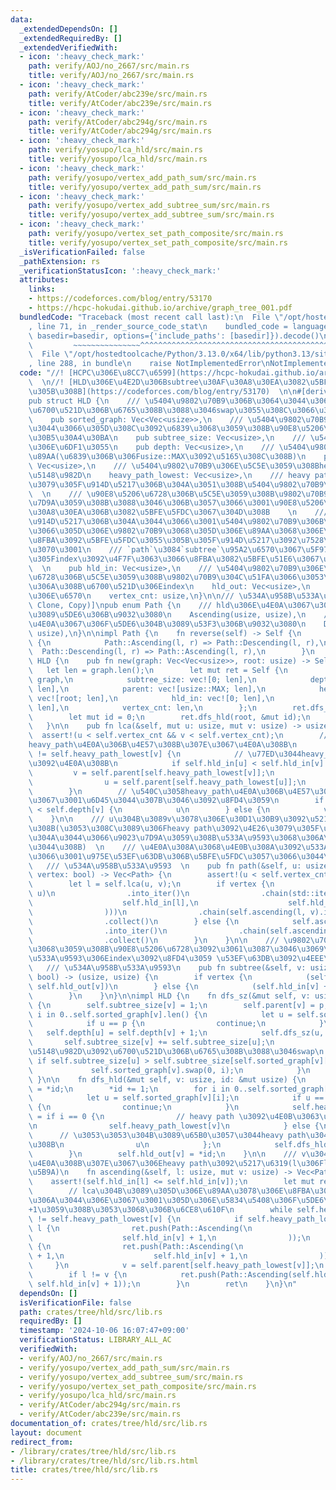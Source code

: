 ```yaml
---
data:
  _extendedDependsOn: []
  _extendedRequiredBy: []
  _extendedVerifiedWith:
  - icon: ':heavy_check_mark:'
    path: verify/AOJ/no_2667/src/main.rs
    title: verify/AOJ/no_2667/src/main.rs
  - icon: ':heavy_check_mark:'
    path: verify/AtCoder/abc239e/src/main.rs
    title: verify/AtCoder/abc239e/src/main.rs
  - icon: ':heavy_check_mark:'
    path: verify/AtCoder/abc294g/src/main.rs
    title: verify/AtCoder/abc294g/src/main.rs
  - icon: ':heavy_check_mark:'
    path: verify/yosupo/lca_hld/src/main.rs
    title: verify/yosupo/lca_hld/src/main.rs
  - icon: ':heavy_check_mark:'
    path: verify/yosupo/vertex_add_path_sum/src/main.rs
    title: verify/yosupo/vertex_add_path_sum/src/main.rs
  - icon: ':heavy_check_mark:'
    path: verify/yosupo/vertex_add_subtree_sum/src/main.rs
    title: verify/yosupo/vertex_add_subtree_sum/src/main.rs
  - icon: ':heavy_check_mark:'
    path: verify/yosupo/vertex_set_path_composite/src/main.rs
    title: verify/yosupo/vertex_set_path_composite/src/main.rs
  _isVerificationFailed: false
  _pathExtension: rs
  _verificationStatusIcon: ':heavy_check_mark:'
  attributes:
    links:
    - https://codeforces.com/blog/entry/53170
    - https://hcpc-hokudai.github.io/archive/graph_tree_001.pdf
  bundledCode: "Traceback (most recent call last):\n  File \"/opt/hostedtoolcache/Python/3.13.0/x64/lib/python3.13/site-packages/onlinejudge_verify/documentation/build.py\"\
    , line 71, in _render_source_code_stat\n    bundled_code = language.bundle(stat.path,\
    \ basedir=basedir, options={'include_paths': [basedir]}).decode()\n          \
    \         ~~~~~~~~~~~~~~~^^^^^^^^^^^^^^^^^^^^^^^^^^^^^^^^^^^^^^^^^^^^^^^^^^^^^^^^^^^^^^^^^^\n\
    \  File \"/opt/hostedtoolcache/Python/3.13.0/x64/lib/python3.13/site-packages/onlinejudge_verify/languages/rust.py\"\
    , line 288, in bundle\n    raise NotImplementedError\nNotImplementedError\n"
  code: "//! [HCPC\u306E\u8CC7\u6599](https://hcpc-hokudai.github.io/archive/graph_tree_001.pdf)\
    \  \n//! [HLD\u306E\u4E2D\u306Bsubtree\u30AF\u30A8\u30EA\u3082\u5BFE\u5FDC\u3055\
    \u305B\u308B](https://codeforces.com/blog/entry/53170)  \n\n#[derive(Debug)]\n\
    pub struct HLD {\n    /// \u5404\u9802\u70B9\u306B\u3064\u3044\u3066\u3001heavypath(descending)\u304C\
    \u6700\u521D\u306B\u6765\u308B\u3088\u3046swap\u3055\u308C\u3066\u3044\u308B\n\
    \    pub sorted_graph: Vec<Vec<usize>>,\n    /// \u5404\u9802\u70B9\u306B\u3064\
    \u3044\u3066\u305D\u308C\u3092\u6839\u3068\u3059\u308B\u90E8\u5206\u6728\u306E\
    \u30B5\u30A4\u30BA\n    pub subtree_size: Vec<usize>,\n    /// \u5404\u9802\u70B9\
    \u306E\u6DF1\u3055\n    pub depth: Vec<usize>,\n    /// \u5404\u9802\u70B9\u306E\
    \u89AA(\u6839\u306B\u306Fusize::MAX\u3092\u5165\u308C\u308B)\n    pub parent:\
    \ Vec<usize>,\n    /// \u5404\u9802\u70B9\u306E\u5C5E\u3059\u308Bheavy path\u306E\
    \u5148\u982D\n    heavy_path_lowest: Vec<usize>,\n    /// heavy path\u3092\u4E26\
    \u3079\u305F\u914D\u5217\u306B\u304A\u3051\u308B\u5404\u9802\u70B9\u306Eindex\
    \  \n    /// \u90E8\u5206\u6728\u306B\u5C5E\u3059\u308B\u9802\u70B9\u304C\u9023\
    \u7D9A\u3059\u308B\u3088\u3046\u306B\u3057\u3066\u3001\u90E8\u5206\u6728\u30AF\
    \u30A8\u30EA\u306B\u3082\u5BFE\u5FDC\u3067\u304D\u308B    \n    /// \u3053\u306E\
    \u914D\u5217\u306B\u304A\u3044\u3066\u3001\u5404\u9802\u70B9\u306B\u3064\u3044\
    \u3066\u305D\u306E\u9802\u70B9\u3068\u305D\u306E\u89AA\u3068\u306E\u9593\u306E\
    \u8FBA\u3092\u5BFE\u5FDC\u3055\u305B\u305F\u914D\u5217\u3092\u7528\u3044\u308C\
    \u3070\u3001\n    /// `path`\u3084`subtree`\u95A2\u6570\u3067\u5F97\u3089\u308C\
    \u305Findex\u3092\u4F7F\u3063\u3066\u8FBA\u3082\u5BFE\u51E6\u3067\u304D\u308B\
    \  \n    pub hld_in: Vec<usize>,\n    /// \u5404\u9802\u70B9\u306E\u90E8\u5206\
    \u6728\u306B\u5C5E\u3059\u308B\u9802\u70B9\u304C\u51FA\u3066\u3053\u306A\u304F\
    \u306A\u308B\u6700\u521D\u306Eindex\n    hld_out: Vec<usize>,\n    /// \u9802\u70B9\
    \u306E\u6570\n    vertex_cnt: usize,\n}\n\n/// \u534A\u958B\u533A\u9593\n#[derive(Debug,\
    \ Clone, Copy)]\npub enum Path {\n    /// hld\u306E\u4E0A\u3067\u306F\u53F3\u304B\
    \u3089\u5DE6\u306B\u9032\u3080\n    Ascending(usize, usize),\n    /// hld\u306E\
    \u4E0A\u3067\u306F\u5DE6\u304B\u3089\u53F3\u306B\u9032\u3080\n    Descending(usize,\
    \ usize),\n}\n\nimpl Path {\n    fn reverse(self) -> Self {\n        match self\
    \ {\n            Path::Ascending(l, r) => Path::Descending(l, r),\n          \
    \  Path::Descending(l, r) => Path::Ascending(l, r),\n        }\n    }\n}\n\nimpl\
    \ HLD {\n    pub fn new(graph: Vec<Vec<usize>>, root: usize) -> Self {\n     \
    \   let len = graph.len();\n        let mut ret = Self {\n            sorted_graph:\
    \ graph,\n            subtree_size: vec![0; len],\n            depth: vec![0;\
    \ len],\n            parent: vec![usize::MAX; len],\n            heavy_path_lowest:\
    \ vec![root; len],\n            hld_in: vec![0; len],\n            hld_out: vec![0;\
    \ len],\n            vertex_cnt: len,\n        };\n        ret.dfs_sz(root, usize::MAX);\n\
    \        let mut id = 0;\n        ret.dfs_hld(root, &mut id);\n        ret\n \
    \   }\n\n    pub fn lca(&self, mut u: usize, mut v: usize) -> usize {\n      \
    \  assert!(u < self.vertex_cnt && v < self.vertex_cnt);\n        // \u540C\u3058\
    heavy_path\u4E0A\u306B\u4E57\u308B\u307E\u3067\u4E0A\u308B\n        while self.heavy_path_lowest[u]\
    \ != self.heavy_path_lowest[v] {\n            // \u77ED\u3044heavy_path\u306E\u65B9\
    \u3092\u4E0A\u308B\n            if self.hld_in[u] < self.hld_in[v] {\n       \
    \         v = self.parent[self.heavy_path_lowest[v]];\n            } else {\n\
    \                u = self.parent[self.heavy_path_lowest[u]];\n            }\n\
    \        }\n        // \u540C\u3058heavy_path\u4E0A\u306B\u4E57\u3063\u305F\u306E\
    \u3067\u3001\u6D45\u3044\u307B\u3046\u3092\u8FD4\u3059\n        if self.depth[u]\
    \ < self.depth[v] {\n            u\n        } else {\n            v\n        }\n\
    \    }\n\n    /// u\u304B\u3089v\u3078\u306E\u30D1\u30B9\u3092\u5217\u6319\u3059\
    \u308B(\u3053\u308C\u3089\u306Fheavy path\u3092\u4E26\u3079\u305F\u914D\u5217\u306B\
    \u304A\u3044\u3066\u9023\u7D9A\u3059\u308B\u533A\u9593\u3068\u306A\u3063\u3066\
    \u3044\u308B)  \n    /// \u4E0A\u308A\u3068\u4E0B\u308A\u3092\u533A\u5225\u3057\
    \u3066\u3001\u975E\u53EF\u63DB\u306B\u5BFE\u5FDC\u3057\u3066\u3044\u308B  \n \
    \   /// \u534A\u958B\u533A\u9593  \n    pub fn path(&self, u: usize, v: usize,\
    \ vertex: bool) -> Vec<Path> {\n        assert!(u < self.vertex_cnt && v < self.vertex_cnt);\n\
    \        let l = self.lca(u, v);\n        if vertex {\n            self.ascending(l,\
    \ u)\n                .into_iter()\n                .chain(std::iter::once(Path::Descending(\n\
    \                    self.hld_in[l],\n                    self.hld_in[l] + 1,\n\
    \                )))\n                .chain(self.ascending(l, v).into_iter().map(Path::reverse).rev())\n\
    \                .collect()\n        } else {\n            self.ascending(l, u)\n\
    \                .into_iter()\n                .chain(self.ascending(l, v).into_iter().map(Path::reverse).rev())\n\
    \                .collect()\n        }\n    }\n\n    /// \u9802\u70B9v\u3092\u6839\
    \u3068\u3059\u308B\u90E8\u5206\u6728\u3092\u3061\u3087\u3046\u3069\u542B\u3080\
    \u533A\u9593\u306Eindex\u3092\u8FD4\u3059 \u53EF\u63DB\u3092\u4EEE\u5B9A  \n \
    \   /// \u534A\u958B\u533A\u9593\n    pub fn subtree(&self, v: usize, vertex:\
    \ bool) -> (usize, usize) {\n        if vertex {\n            (self.hld_in[v],\
    \ self.hld_out[v])\n        } else {\n            (self.hld_in[v] + 1, self.hld_out[v])\n\
    \        }\n    }\n}\n\nimpl HLD {\n    fn dfs_sz(&mut self, v: usize, p: usize)\
    \ {\n        self.subtree_size[v] = 1;\n        self.parent[v] = p;\n        for\
    \ i in 0..self.sorted_graph[v].len() {\n            let u = self.sorted_graph[v][i];\n\
    \            if u == p {\n                continue;\n            }\n         \
    \   self.depth[u] = self.depth[v] + 1;\n            self.dfs_sz(u, v);\n     \
    \       self.subtree_size[v] += self.subtree_size[u];\n            // heavy path\u306E\
    \u5148\u982D\u3092\u6700\u521D\u306B\u6765\u308B\u3088\u3046swap\n           \
    \ if self.subtree_size[u] > self.subtree_size[self.sorted_graph[v][0]] {\n   \
    \             self.sorted_graph[v].swap(0, i);\n            }\n        }\n   \
    \ }\n\n    fn dfs_hld(&mut self, v: usize, id: &mut usize) {\n        self.hld_in[v]\
    \ = *id;\n        *id += 1;\n        for i in 0..self.sorted_graph[v].len() {\n\
    \            let u = self.sorted_graph[v][i];\n            if u == self.parent[v]\
    \ {\n                continue;\n            }\n            self.heavy_path_lowest[u]\
    \ = if i == 0 {\n                // heavy path \u3092\u4E0B\u3063\u3066\u3044\u308B\
    \n                self.heavy_path_lowest[v]\n            } else {\n          \
    \      // \u3053\u3053\u304B\u3089\u65B0\u3057\u3044heavy path\u304C\u59CB\u307E\
    \u308B\n                u\n            };\n            self.dfs_hld(u, id);\n\
    \        }\n        self.hld_out[v] = *id;\n    }\n\n    /// v\u304B\u3089l\u3078\
    \u4E0A\u308B\u307E\u3067\u306Eheavy path\u3092\u5217\u6319(l\u306Flca\u306E\u60F3\
    \u5B9A)\n    fn ascending(&self, l: usize, mut v: usize) -> Vec<Path> {\n    \
    \    assert!(self.hld_in[l] <= self.hld_in[v]);\n        let mut ret = vec![];\n\
    \        // lca\u304B\u3089\u305D\u306E\u89AA\u3078\u306E\u8FBA\u306F\u542B\u307E\
    \u306A\u3044\u306E\u3067\u3001\u305D\u306E\u5834\u5408\u306F\u5DE6\u8FBA\u3092\
    +1\u3059\u308B\u3053\u3068\u306B\u6CE8\u610F\n        while self.heavy_path_lowest[l]\
    \ != self.heavy_path_lowest[v] {\n            if self.heavy_path_lowest[v] !=\
    \ l {\n                ret.push(Path::Ascending(\n                    self.hld_in[self.heavy_path_lowest[v]],\n\
    \                    self.hld_in[v] + 1,\n                ));\n            } else\
    \ {\n                ret.push(Path::Ascending(\n                    self.hld_in[self.heavy_path_lowest[v]]\
    \ + 1,\n                    self.hld_in[v] + 1,\n                ));\n       \
    \     }\n            v = self.parent[self.heavy_path_lowest[v]];\n        }\n\
    \        if l != v {\n            ret.push(Path::Ascending(self.hld_in[l] + 1,\
    \ self.hld_in[v] + 1));\n        }\n        ret\n    }\n}\n"
  dependsOn: []
  isVerificationFile: false
  path: crates/tree/hld/src/lib.rs
  requiredBy: []
  timestamp: '2024-10-06 16:07:47+09:00'
  verificationStatus: LIBRARY_ALL_AC
  verifiedWith:
  - verify/AOJ/no_2667/src/main.rs
  - verify/yosupo/vertex_add_path_sum/src/main.rs
  - verify/yosupo/vertex_add_subtree_sum/src/main.rs
  - verify/yosupo/vertex_set_path_composite/src/main.rs
  - verify/yosupo/lca_hld/src/main.rs
  - verify/AtCoder/abc294g/src/main.rs
  - verify/AtCoder/abc239e/src/main.rs
documentation_of: crates/tree/hld/src/lib.rs
layout: document
redirect_from:
- /library/crates/tree/hld/src/lib.rs
- /library/crates/tree/hld/src/lib.rs.html
title: crates/tree/hld/src/lib.rs
---
```

